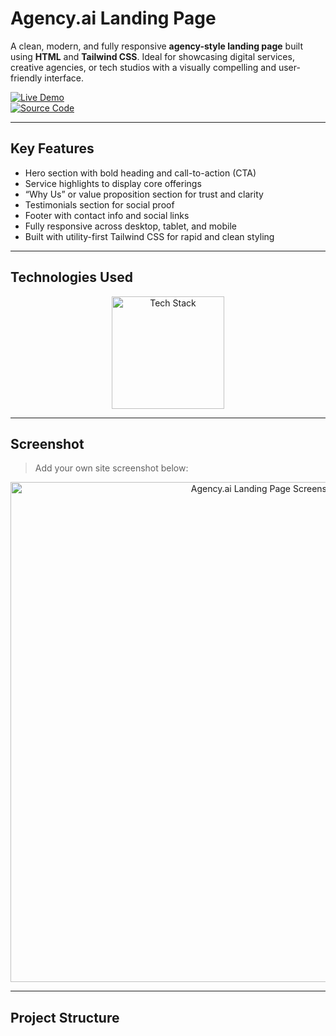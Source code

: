 #  Agency.ai Landing Page

A clean, modern, and fully responsive **agency-style landing page** built using **HTML** and **Tailwind CSS**. Ideal for showcasing digital services, creative agencies, or tech studios with a visually compelling and user-friendly interface.

[![Live Demo](https://img.shields.io/badge/🚀_Live_Demo-00C7B7?style=for-the-badge&logo=netlify&logoColor=white)](https://amdadislam01.github.io/agency.ai-landing-page/)  
[![Source Code](https://img.shields.io/badge/💻_Source_Code-181717?style=for-the-badge&logo=github&logoColor=white)](https://github.com/amdadislam01/agency.ai-landing-page)

---

##  Key Features

-  Hero section with bold heading and call-to-action (CTA)
-  Service highlights to display core offerings
-  “Why Us” or value proposition section for trust and clarity
-  Testimonials section for social proof
-  Footer with contact info and social links
-  Fully responsive across desktop, tablet, and mobile
-  Built with utility-first Tailwind CSS for rapid and clean styling

---

##  Technologies Used

<p align="center">
  <img src="https://skillicons.dev/icons?i=html,tailwindcss" alt="Tech Stack" width="180"/>
</p>

---

##  Screenshot

> Add your own site screenshot below:

<p align="center">
  <img src="https://i.postimg.cc/YOUR_SCREENSHOT.png" alt="Agency.ai Landing Page Screenshot" width="800"/>
</p>

---

##  Project Structure

